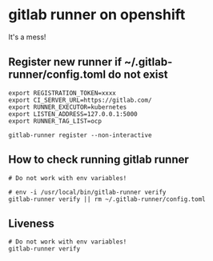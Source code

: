 # gitlab runner on openshift

It's a mess!

## Register new runner if ~/.gitlab-runner/config.toml do not exist

```shell
export REGISTRATION_TOKEN=xxxx
export CI_SERVER_URL=https://gitlab.com/
export RUNNER_EXECUTOR=kubernetes
export LISTEN_ADDRESS=127.0.0.1:5000
export RUNNER_TAG_LIST=ocp

gitlab-runner register --non-interactive
```

## How to check running gitlab runner

```
# Do not work with env variables!

# env -i /usr/local/bin/gitlab-runner verify
gitlab-runner verify || rm ~/.gitlab-runner/config.toml
```

## Liveness

```
# Do not work with env variables!
gitlab-runner verify
```